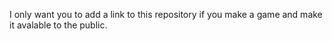 I only want you to add a link to this repository if you make a game and make it avalable to the public.
